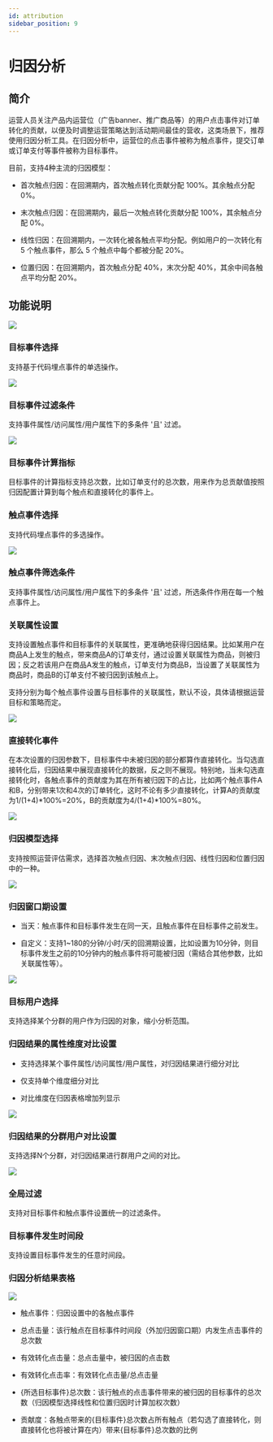 ```yaml
---
id: attribution
sidebar_position: 9
---
```


# 归因分析

## 简介[](#jian-jie)

运营人员关注产品内运营位（广告banner、推广商品等）的用户点击事件对订单转化的贡献，以便及时调整运营策略达到活动期间最佳的营收，这类场景下，推荐使用归因分析工具。在归因分析中，运营位的点击事件被称为触点事件，提交订单或订单支付等事件被称为目标事件。

目前，支持4种主流的归因模型：

* 首次触点归因：在回溯期内，首次触点转化贡献分配 100%。其余触点分配 0%。
    
* 末次触点归因：在回溯期内，最后一次触点转化贡献分配 100%，其余触点分配 0%。
    
* 线性归因：在回溯期内，一次转化被各触点平均分配。例如用户的一次转化有 5 个触点事件，那么 5 个触点中每个都被分配 20%。
    
* 位置归因：在回溯期内，首次触点分配 40%，末次分配 40%，其余中间各触点平均分配 20%。
    

## 功能说明[](#gong-neng-shuo-ming)

![](https://3953104361-files.gitbook.io/~/files/v0/b/gitbook-legacy-files/o/assets%2F-M2qbZInaXgdm8kkNosp%2F-Maup1f7wL-Wv1YktAUG%2F-Mav8BRk0ZPK7RyMudtJ%2Fimage.png?alt=media&token=907c6965-5721-4154-a131-13bb55e837cf)


### 目标事件选择[](#1-mu-biao-shi-jian-xuan-ze)

支持基于代码埋点事件的单选操作。

![](https://3953104361-files.gitbook.io/~/files/v0/b/gitbook-legacy-files/o/assets%2F-M2qbZInaXgdm8kkNosp%2F-Mav9ENC428NY5Sm8ZUq%2F-MavBKwamnQZ7iIo705v%2Fimage.png?alt=media&token=6c5462f4-a700-4fa4-a59e-6c1c4b62de3b)


### 目标事件过滤条件[](#2-mu-biao-shi-jian-guo-lv-tiao-jian)

支持事件属性/访问属性/用户属性下的多条件 '且' 过滤。

![](https://3953104361-files.gitbook.io/~/files/v0/b/gitbook-legacy-files/o/assets%2F-M2qbZInaXgdm8kkNosp%2F-MavCHgGVbJ-7NMUAx6g%2F-MavDA3laRlNDcTDFG5Q%2Fimage.png?alt=media&token=4c1fec3e-f6b3-4607-9e1f-c5b9a03236ae)


### 目标事件计算指标[](#3-mu-biao-shi-jian-ji-suan-zhi-biao)

目标事件的计算指标支持总次数，比如订单支付的总次数，用来作为总贡献值按照归因配置计算到每个触点和直接转化的事件上。


### 触点事件选择[](#4-chu-dian-shi-jian-xuan-ze)

支持代码埋点事件的多选操作。

![](https://3953104361-files.gitbook.io/~/files/v0/b/gitbook-legacy-files/o/assets%2F-M2qbZInaXgdm8kkNosp%2F-MavE3hfiPKdhtNSJyPq%2F-MavFvceCW42Flioe6m0%2Fimage.png?alt=media&token=98987bd2-a7cd-43ec-980d-21b9a6652091)


### 触点事件筛选条件[](#5-chu-dian-shi-jian-shai-xuan-tiao-jian)

支持事件属性/访问属性/用户属性下的多条件 '且' 过滤，所选条件作用在每一个触点事件上。


### 关联属性设置[](#6-guan-lian-shu-xing-she-zhi)

支持设置触点事件和目标事件的关联属性，更准确地获得归因结果。比如某用户在商品A上发生的触点，带来商品A的订单支付，通过设置关联属性为商品，则被归因；反之若该用户在商品A发生的触点，订单支付为商品B，当设置了关联属性为商品时，商品B的订单支付不被归因到该触点上。

支持分别为每个触点事件设置与目标事件的关联属性，默认不设，具体请根据运营目标和策略而定。

![](https://3953104361-files.gitbook.io/~/files/v0/b/gitbook-legacy-files/o/assets%2F-M2qbZInaXgdm8kkNosp%2F-MavE3hfiPKdhtNSJyPq%2F-MavJ9PTKRuHaiHLYESc%2Fimage.png?alt=media&token=e726eead-da47-48be-ac3c-0317fb2faa8e)


### 直接转化事件[](#7-zhi-jie-zhuan-hua-shi-jian)

在本次设置的归因参数下，目标事件中未被归因的部分都算作直接转化。当勾选直接转化后，归因结果中展现直接转化的数据，反之则不展现。特别地，当未勾选直接转化时，各触点事件的贡献度为其在所有被归因下的占比，比如两个触点事件A和B，分别带来1次和4次的订单转化，这时不论有多少直接转化，计算A的贡献度为1/(1+4)\*100%=20%，B的贡献度为4/(1+4)\*100%=80%。

![](https://3953104361-files.gitbook.io/~/files/v0/b/gitbook-legacy-files/o/assets%2F-M2qbZInaXgdm8kkNosp%2F-Max7cunWvA0B7ZtP8eF%2F-MaxbR8lizJE_gPs7K6v%2Fimage.png?alt=media&token=d8907011-5d79-4ad5-a2af-5e916a70be7b)


### 归因模型选择[](#8-gui-yin-mo-xing-xuan-ze)

支持按照运营评估需求，选择首次触点归因、末次触点归因、线性归因和位置归因中的一种。

![](https://3953104361-files.gitbook.io/~/files/v0/b/gitbook-legacy-files/o/assets%2F-M2qbZInaXgdm8kkNosp%2F-Max7cunWvA0B7ZtP8eF%2F-MaxbJC5JMiz57homjqy%2Fimage.png?alt=media&token=b24fada2-2a4c-46f7-add8-b03f0009e4f2)


### 归因窗口期设置[](#9-gui-yin-chuang-kou-qi-she-zhi)

* 当天：触点事件和目标事件发生在同一天，且触点事件在目标事件之前发生。
    
* 自定义：支持1~180的分钟/小时/天的回溯期设置，比如设置为10分钟，则目标事件发生之前的10分钟内的触点事件将可能被归因（需结合其他参数，比如关联属性等）。
    
![](https://3953104361-files.gitbook.io/~/files/v0/b/gitbook-legacy-files/o/assets%2F-M2qbZInaXgdm8kkNosp%2F-MavLx6oncTGFoMQvMSC%2F-MavMEeHz_Nr5lWvm7HB%2Fimage.png?alt=media&token=574e3b91-9aeb-4c32-844b-2c3a23a72dcc)


### 目标用户选择[](#10-mu-biao-yong-hu-xuan-ze)

支持选择某个分群的用户作为归因的对象，缩小分析范围。


### 归因结果的属性维度对比设置[](#11-gui-yin-jie-guo-de-shu-xing-wei-du-dui-bi-she-zhi)

* 支持选择某个事件属性/访问属性/用户属性，对归因结果进行细分对比
    
* 仅支持单个维度细分对比
    
* 对比维度在归因表格增加列显示
    
![](https://3953104361-files.gitbook.io/~/files/v0/b/gitbook-legacy-files/o/assets%2F-M2qbZInaXgdm8kkNosp%2F-Max7cunWvA0B7ZtP8eF%2F-MaxaKeouu8A-zmv0wuz%2Fimage.png?alt=media&token=71c8f95e-312d-467d-93d3-63cd5ba87fd2)


### 归因结果的分群用户对比设置[](#12-gui-yin-jie-guo-de-fen-qun-yong-hu-dui-bi-she-zhi)

支持选择N个分群，对归因结果进行群用户之间的对比。

![](https://3953104361-files.gitbook.io/~/files/v0/b/gitbook-legacy-files/o/assets%2F-M2qbZInaXgdm8kkNosp%2F-Max7cunWvA0B7ZtP8eF%2F-Maxc-IbxUX-h_X2l-x5%2Fimage.png?alt=media&token=111680bb-9850-4c3e-8859-9ec0e630a00d)


### 全局过滤[](#13-quan-ju-guo-lv)

支持对目标事件和触点事件设置统一的过滤条件。


### 目标事件发生时间段[](#14-mu-biao-shi-jian-fa-sheng-shi-jian-duan)

支持设置目标事件发生的任意时间段。


### 归因分析结果表格[](#15-gui-yin-fen-xi-jie-guo-biao-ge)

![](https://3953104361-files.gitbook.io/~/files/v0/b/gitbook-legacy-files/o/assets%2F-M2qbZInaXgdm8kkNosp%2F-MauojUXFSlSVG3ixZ3d%2F-MauouzERCWKPu-HcrK4%2Fimage.png?alt=media&token=fd9ff0cb-aab8-48c9-89ce-f44d0288b99d)

* 触点事件：归因设置中的各触点事件
    
* 总点击量：该行触点在目标事件时间段（外加归因窗口期）内发生点击事件的总次数
    
* 有效转化点击量：总点击量中，被归因的点击数
    
* 有效转化点击率：有效转化点击量/总点击量
    
* {所选目标事件}总次数：该行触点的点击事件带来的被归因的目标事件的总次数（归因模型选择线性和位置归因时计算加权次数）
    
* 贡献度：各触点带来的{目标事件}总次数占所有触点（若勾选了直接转化，则直接转化也将被计算在内）带来{目标事件}总次数的比例
